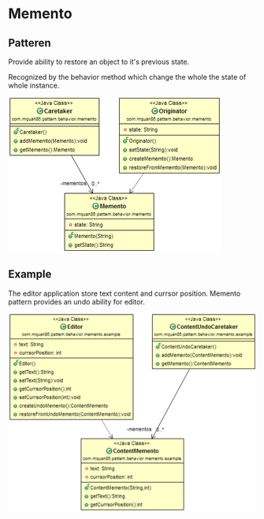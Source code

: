 # Memento

## Patteren
Provide ability to restore an object to it's previous state.

Recognized by the behavior method which change the whole the state of whole instance.

![](../src/main/resources/com/mquan86/pattern/behavior/memento/MementoDiagram.png)

## Example
The editor application store text content and currsor position. Memento pattern provides an undo ability for editor.

![](../src/main/resources/com/mquan86/pattern/behavior/memento/example/MementoDiagram.png)
